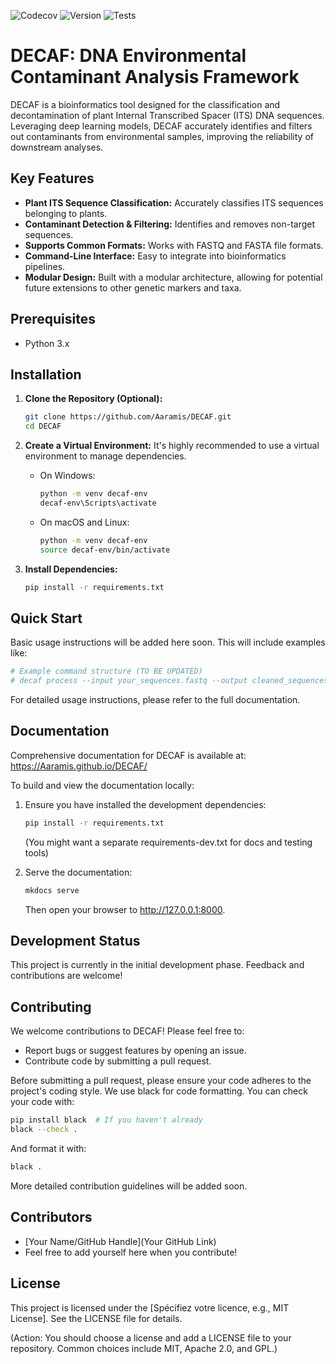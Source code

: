 ![Codecov](https://codecov.io/gh/Aaramis/DECAF/branch/main/graph/badge.svg)
![Version](https://img.shields.io/github/v/release/votre-username/DECAF)
![Tests](https://github.com/Aaramis/DECAF/actions/workflows/test-workflow.yml/badge.svg)

# DECAF: DNA Environmental Contaminant Analysis Framework

<!-- Optional Badges -->
<!-- ![GitHub issues](https://img.shields.io/github/issues/Aaramis/DECAF) -->
<!-- ![GitHub forks](https://img.shields.io/github/forks/Aaramis/DECAF) -->
<!-- ![GitHub stars](https://img.shields.io/github/stars/Aaramis/DECAF) -->
<!-- ![GitHub license](https://img.shields.io/github/license/Aaramis/DECAF) -->
<!-- ![Documentation Status](https://readthedocs.org/projects/decaf/badge/?version=latest) -->

DECAF is a bioinformatics tool designed for the classification and decontamination of plant Internal Transcribed Spacer (ITS) DNA sequences. Leveraging deep learning models, DECAF accurately identifies and filters out contaminants from environmental samples, improving the reliability of downstream analyses.

## Key Features

- **Plant ITS Sequence Classification:** Accurately classifies ITS sequences belonging to plants.
- **Contaminant Detection & Filtering:** Identifies and removes non-target sequences.
- **Supports Common Formats:** Works with FASTQ and FASTA file formats.
- **Command-Line Interface:** Easy to integrate into bioinformatics pipelines.
- **Modular Design:** Built with a modular architecture, allowing for potential future extensions to other genetic markers and taxa.

## Prerequisites

- Python 3.x

## Installation

1. **Clone the Repository (Optional):**
   ```bash
   git clone https://github.com/Aaramis/DECAF.git
   cd DECAF
   ```

2. **Create a Virtual Environment:**
   It's highly recommended to use a virtual environment to manage dependencies.

   - On Windows:
     ```bash
     python -m venv decaf-env
     decaf-env\Scripts\activate
     ```
   - On macOS and Linux:
     ```bash
     python -m venv decaf-env
     source decaf-env/bin/activate
     ```

3. **Install Dependencies:**
   ```bash
   pip install -r requirements.txt
   ```

## Quick Start

Basic usage instructions will be added here soon. This will include examples like:

```bash
# Example command structure (TO BE UPDATED)
# decaf process --input your_sequences.fastq --output cleaned_sequences.fastq --model its_plant_model
```

For detailed usage instructions, please refer to the full documentation.

## Documentation

Comprehensive documentation for DECAF is available at:
https://Aaramis.github.io/DECAF/

To build and view the documentation locally:

1. Ensure you have installed the development dependencies:
   ```bash
   pip install -r requirements.txt
   ```
   (You might want a separate requirements-dev.txt for docs and testing tools)

2. Serve the documentation:
   ```bash
   mkdocs serve
   ```
   Then open your browser to http://127.0.0.1:8000.

## Development Status

This project is currently in the initial development phase. Feedback and contributions are welcome!

## Contributing

We welcome contributions to DECAF! Please feel free to:

- Report bugs or suggest features by opening an issue.
- Contribute code by submitting a pull request.

Before submitting a pull request, please ensure your code adheres to the project's coding style. We use black for code formatting. You can check your code with:

```bash
pip install black  # If you haven't already
black --check .
```

And format it with:

```bash
black .
```

More detailed contribution guidelines will be added soon.

## Contributors

- [Your Name/GitHub Handle](Your GitHub Link)
- Feel free to add yourself here when you contribute!

## License

This project is licensed under the [Spécifiez votre licence, e.g., MIT License]. See the LICENSE file for details.

(Action: You should choose a license and add a LICENSE file to your repository. Common choices include MIT, Apache 2.0, and GPL.)